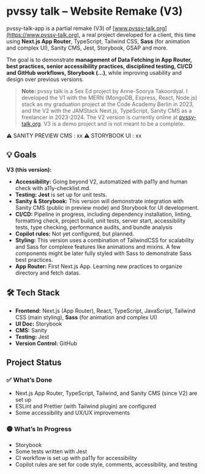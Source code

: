 # pvssy talk – Website Remake (V3)

pvssy-talk-app is a partial remake (V3) of [www.pvssy-talk.org](https://www.pvssy-talk.org), a real project developed for a client, this time using **Next.js App Router**, TypeScript, Tailwind CSS, **Sass** (for animation and complex UI), Sanity CMS, Jest, Storybook, GSAP and more.

The goal is to demonstrate **management of Data Fetching in App Router, best practices, senior accessibility practices, disciplined testing, CI/CD and GitHub workflows, Storybook (...)**, while improving usability and design over previous versions.

> **Note:** pvssy talk is a Sex Ed project by Anne-Soorya Takoordyal. I developed the V1 with the MERN (MongoDB, Express, React, Node.js) stack as my graduation project at the Code Academy Berlin in 2023, and the V2 with the JAMStack Next.js, TypeScript, Sanity CMS as a freelancer in 2023-2024. The V2 version is currently online at [pvssy-talk.org](https://pvssy-talk.org). V3 is a demo project and is not meant to be a complete.

⚠️ SANITY PREVIEW CMS : xx
⚠️ STORYBOOK UI : xx



## 💡 Goals
**V3 (this version):**
- **Accessibility:** Going beyond V2, automatized with pa11y and human check with a11y-checklist.md.
- **Testing:** **Jest** is set up for unit tests.
- **Sanity & Storybook:** This version will demonstrate integration with Sanity CMS (public in preview mode) and Storybook for UI development.
- **CI/CD:** Pipeline in progress, including dependency installation, linting, formatting check, project build, unit tests, server start, accessibility tests, type checking, performance audits, and bundle analysis
- **Copilot rules:** Not yet configured, but planned.
- **Styling:** This version uses a combination of TailwindCSS for scalability and Sass for complexe features like animations and mixins. A few components might be later fully styled with Sass to demonstrate Sass best practices.
- **App Router:** First Next.js App. Learning new practices to organize directory and fetch datas.



## 🛠 Tech Stack

- **Frontend:** Next.js (App Router), React, TypeScript, JavaScript, Tailwind CSS (main styling), **Sass** (for animation and complex UI)
- **UI Doc:** Storybook
- **CMS:** Sanity 
- **Testing:** Jest
- **Version Control:** GitHub

## Project Status

### ✅ What’s Done

- Next.js App Router, TypeScript, Tailwind, and Sanity CMS (since V2) are set up
- ESLint and Prettier (with Tailwind plugin) are configured
- Some accessibility and UX/UX improvements

### 🟡 What’s In Progress

- Storybook
- Some tests written with Jest
- CI workflow is set up with pa11y for accessibility
- Copilot rules are set for code style, comments, accessibility, and testing
